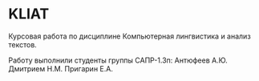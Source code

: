 # KLIAT
Курсовая работа по дисциплине Компьютерная лингвистика и анализ текстов.

Работу выполнили студенты группы САПР-1.3п:
Антюфеев А.Ю.
Дмитрием Н.М.
Пригарин Е.А.
